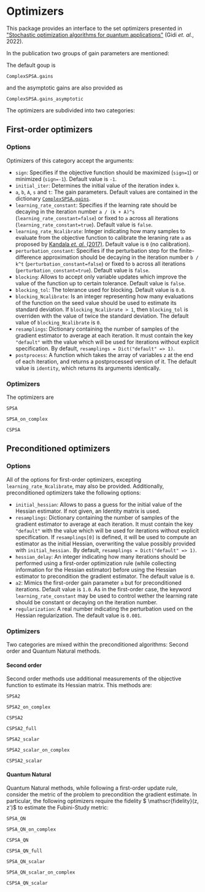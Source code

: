 # Optimizers

This package provides an interface to the set optimizers presented in ["Stochastic optimization algorithms for quantum applications"](https://arxiv.org/abs/2203.06044) (Gidi _et. al._, 2022).

In the publication two groups of gain parameters are mentioned:

The default goup is
```@docs
ComplexSPSA.gains
```

and the asymptotic gains are also provided as
```@docs
ComplexSPSA.gains_asymptotic
```

The optimizers are subdivided into two categories:

## First-order optimizers


### Options

Optimizers of this category accept the arguments:

- `sign`: Specifies if the objective function should be maximized (`sign=1`) or minimized (`sign=-1`). Default value is `-1`.
- `initial_iter`: Determines the initial value of the iteration index `k`.
- `a`, `b`, `A`, `s` and `t`: The gain parameters. Default values are contained in the dictionary [`ComplexSPSA.gains`](@ref).
- `learning_rate_constant`: Specifies if the learning rate should be decaying in the iteration number `a / (k + A)^s` (`learning_rate_constant=false`) or fixed to `a` across all iterations (`learning_rate_constant=true`). Default value is `false`.
- `learning_rate_Ncalibrate`: Integer indicating how many samples to evaluate from the objective function to calibrate the leraning rate `a` as proposed by [Kandala _et. al._ (2017)](https://arxiv.org/pdf/1704.05018.pdf). Default value is `0` (no calibration).
- `perturbation_constant`: Specifies if the perturbation step for the finite-difference approximation should be decaying in the iteration number `b / k^t` (`perturbation_constant=false`) or fixed to `b` across all iterations (`perturbation_constant=true`). Default value is `false`.
- `blocking`: Allows to accept only variable updates which improve the value of the function up to certain tolerance. Default value is `false`.
- `blocking_tol`: The tolerance used for blocking. Default value is `0.0`.
- `blocking_Ncalibrate`: Is an integer representing how many evaluations of the function on the seed value should be used to estimate its standard deviation. If `blocking_Ncalibrate > 1`, then `blocking_tol` is overriden with the value of twice the standard deviation. The default value of `blocking_Ncalibrate` is `0`.
- `resamplings`: Dictionary containing the number of samples of the gradient estimator to average at each iteration. It must contain the key `"default"` with the value which will be used for iterations without explicit specification. By default, `resamplings = Dict("default" => 1)`.
- `postprocess`: A function which takes the array of variables `z` at the end of each iteration, and returns a postprocessed version of it. The default value is `identity`, which returns its arguments identically.

### Optimizers

The optimizers are

```@docs
SPSA
```

```@docs
SPSA_on_complex
```

```@docs
CSPSA
```

## Preconditioned optimizers

### Options

All of the options for first-order optimizers, excepting `learning_rate_Ncalibrate`, may also be provided. Additionally, preconditioned optimizers take the following options:

- `initial_hessian`: Allows to pass a guess for the initial value of the Hessian estimator. If not given, an Identity matrix is used.
- `resamplings`: Dictionary containing the number of samples of the gradient estimator to average at each iteration. It must contain the key `"default"` with the value which will be used for iterations without explicit specification. If `resamplings[0]` is defined, it will be used to compute an estimator as the initial Hessian, overwriting the value possibly provided with `initial_hessian.` By default, `resamplings = Dict("default" => 1)`.
- `hessian_delay`: An integer indicating how many iterations should be performed using a first-order optimization rule (while collecting information for the Hessian estimator) before using the Hessian estimator to precondition the gradient estimator. The default value is `0`.
- `a2`: Mimics the first-order gain parameter `a` but for preconditioned iterations. Default value is `1.0`. As in the first-order case, the keyword `learning_rate_constant` may be used to control wether the learning rate should be constant or decaying on the iteration number.
- `regularization`: A real number indicating the perturbation used on the Hessian regularization. The default value is `0.001`.

### Optimizers

Two categories are mixed within the preconditioned algorithms: Second order and Quantum Natural methods.

#### Second order

Second order methods use additional measurements of the objective function to estimate its Hessian matrix. This methods are:

```@docs
SPSA2
```

```@docs
SPSA2_on_complex
```

```@docs
CSPSA2
```

```@docs
CSPSA2_full
```

```@docs
SPSA2_scalar
```
```@docs
SPSA2_scalar_on_complex
```

```@docs
CSPSA2_scalar
```

#### Quantum Natural

Quantum Natural methods, while following a first-order update rule, consider the metric of the problem to precondition the gradient estimate.
In particular, the following optimizers require the fidelity $ \mathscr{fidelity}(z, z')$ to estimate the Fubini-Study metric:


```@docs
SPSA_QN
```

```@docs
SPSA_QN_on_complex
```

```@docs
CSPSA_QN
```

```@docs
CSPSA_QN_full
```

```@docs
SPSA_QN_scalar
```

```@docs
SPSA_QN_scalar_on_complex
```

```@docs
CSPSA_QN_scalar
```
